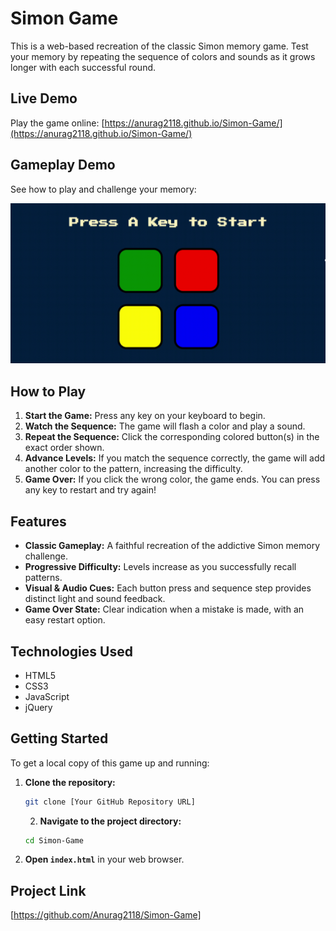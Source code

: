 # Simon Game

This is a web-based recreation of the classic Simon memory game. Test your memory by repeating the sequence of colors and sounds as it grows longer with each successful round.

## Live Demo

Play the game online: [https://anurag2118.github.io/Simon-Game/](https://anurag2118.github.io/Simon-Game/)
## Gameplay Demo

See how to play and challenge your memory:

![Simon Game in action](assets/simon_game_demo.gif)
## How to Play

1.  **Start the Game:** Press any key on your keyboard to begin.
2.  **Watch the Sequence:** The game will flash a color and play a sound.
3.  **Repeat the Sequence:** Click the corresponding colored button(s) in the exact order shown.
4.  **Advance Levels:** If you match the sequence correctly, the game will add another color to the pattern, increasing the difficulty.
5.  **Game Over:** If you click the wrong color, the game ends. You can press any key to restart and try again!

## Features

* **Classic Gameplay:** A faithful recreation of the addictive Simon memory challenge.
* **Progressive Difficulty:** Levels increase as you successfully recall patterns.
* **Visual & Audio Cues:** Each button press and sequence step provides distinct light and sound feedback.
* **Game Over State:** Clear indication when a mistake is made, with an easy restart option.

## Technologies Used

* HTML5
* CSS3
* JavaScript
* jQuery

## Getting Started

To get a local copy of this game up and running:

1.  **Clone the repository:**
    ```bash
    git clone [Your GitHub Repository URL]
    ```
    2.  **Navigate to the project directory:**
    ```bash
    cd Simon-Game
    ```
3.  **Open `index.html`** in your web browser.

## Project Link

[https://github.com/Anurag2118/Simon-Game]

